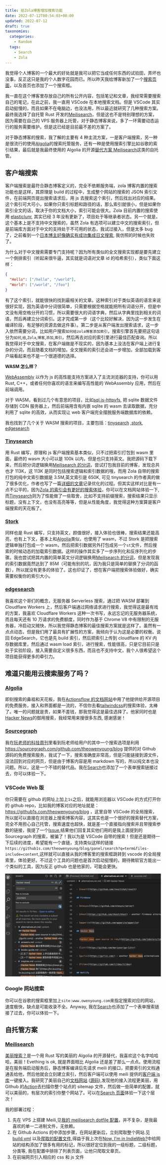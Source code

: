 ```yaml
---
title: 给Zola博客增加搜索功能
date: 2022-07-12T00:54:03+08:00
updated: 2022-07-12
draft: true
taxonomies:
  categories:
    - Random
  tags:
    - Search
    - Zola
---
```


我觉得个人博客的一个最大的好处就是我可以把它当成任何东西的试验田，弄坏也没事，反正这只是我的个人数字花园而已。所以昨天我给博客新加了一个[搜索页面](/content/pages/search.md)，以及首页也添加了一个搜索框。

我一直在这个博客里存放自己的所有公开内容，包括笔记和文章，我经常需要搜索自己的笔记，在此之前，我一直用 VSCode 在本地搜索文档。但是 VSCode 其实启动挺慢的，而且如果不在电脑边，也没法用，所以最近就研究了几种搜索方案。最终我选择了自托管 Rust 开发的[Meilisearch](https://github.com/meilisearch/meilisearch)，但是这也不是特别理想的方案，因为需要在自己的 VPS 服务器上托管，对于静态博客来说，多了一环需要动态运行的服务需要维护。但是这已经是目前最不差的方案了。

<!-- more -->

对于静态博客的搜索，我了解的主要有 4 种主流方案，一是客户端搜索，另一种是很流行的使用[Algolia](https://www.algolia.com/)的搜索托管服务，还有一种是使用搜索引擎比如谷歌的索引结果，最后就是我最终使用的 Algolia 的开源[替代方案 Meilisearch](https://github.com/meilisearch/meilisearch)这类的自托管。

## 客户端搜索

客户端搜索是最符合静态博客定义的，完全不依赖服务端，zola 博客内置的搜索功能也是这样，其原理是 build 的过程中，生成整个网站的搜索的 JSON 索引文件，在前端网页提出搜索请求后，用 js 去搜索这个索引，然后找出对应的结果。这个索引可大可小，如果你只索引标题和路径的话，那么索引就很小，但是如果你索引全文的话，取决于你的文档大小，索引可能会很大。Zola 目前内置的搜索使用 [elasticlunr](https://github.com/weixsong/elasticlunr.js), 其实已经 3 年没有更新了，项目处于等继承者状态。另一个就是，这个基本上是不支持中文搜索的，虽然 Zola 有选项可以建立中文的搜索索引，但是前端库方面对于中文的支持处于不可用的状态，我试过接入，但是太多 bug 了，之前看到一个[日本博主好像确实有成功集成日文搜索](https://www.jpgov.art/posts/japanese-full-text-search-on-zola/), 我仿照的时候也失败了。

为什么对于中文搜索需要专门支持呢？因为所有类似的全文搜索实现都是要先建立一个倒排索引（听起来很牛逼，其实就是词语对文章 id 的哈希索引），类似下面这样：

```json
{
  "Hello": ["/hello", "/world"],
  "World": ["/world", "/foo"]
}
```

有了这个索引，就能很快的找到最相关的文章。这种索引对于类似英语的语言来说很好实现，因为英语中分词很简单，只需要根据空格就能把所有词语分开，但是中文没有用空格分开的习惯，所以需要很大的词语字典，然后从字典里找到相关的词语，然后再建立分词索引。这才完成第一步（这个比较好解决，因为这一步发生在编译阶段，有足够的资源去做这件事）。第二步是从客户端发出搜索请求，这一步入依然需要分词，比如用户搜索`如何给zola博客添加索引`，搜索引擎首先要把这句话分为`如何`,`给`,`Zola`,`博客`,`添加`,`索引`，然后再去对应的索引里进行最佳匹配查询。所以我觉得对于中文搜索，在客户端做是不现实的，因为基本上没法在客户端上进行复杂的分词，而且随着文档的增加，全文搜索的索引还会进一步增加，全部加载到客户端看起来也不是一个很道德的选择。

**WASM 怎么样？**

[WebAssembly](https://webassembly.org/) 以作为 js 的高性能支持方案进入了主流浏览器的支持，你可以用 Rust, C++，或者任何你喜欢的语言来编写高性能的 WebAssembly 应用，然后在前端调用。

对于 WASM，看到过几个有意思的项目，比如[sql.js-httpvfs](https://github.com/phiresky/sql.js-httpvfs), 把 sqlite 数据文件存储到 CDN 服务器上，然后前端用含有内嵌 sqlite 的 wasm 去读取数据，充分利用了 sqlite 的高效，从而实现让 web 客户端完全摆脱服务端数据库的依赖。

我也找到了几个关于 WASM 搜索的项目，主要包括：[tinysearch](https://github.com/tinysearch/tinysearch) ,[stork](https://github.com/jameslittle230/stork), [edgesearch](https://github.com/wilsonzlin/edgesearch)

### [Tinysearch](https://github.com/tinysearch/tinysearch)

用 Rust 编写，原理和 js 客户端搜索基本类似，只不过把索引打包到 wasm 里面，最终的 wasm 大小可以是 100k 以内，但是也只支持英文。我把源码下载下来，然后把分词逻辑换用[Meilisearch 的分词](https://github.com/meilisearch/charabia)，尝试打包我目前的博客，发现总共也才 113K，这 113K 是同时包括搜索逻辑和索引数据的哦，而用 Zola 自带的搜索打包的纯中文索引数据是 3.5M,英文索引是 650K, 可见 tinysearch 的作者真的做了很多优化，作者也写了一篇[详细的文章](https://endler.dev/2019/tinysearch/)记录优化的过程。但其实这样对比是有一点不公平的，因为[Zola 的索引会有更好的搜索体验](https://www.getzola.org/documentation/getting-started/overview/)，你可以在文档网站体验一下, 而[Tinysearch](https://endler.dev/2019/tinysearch)则为了性能做了一些取舍，比如不支持前缀搜索，搜索结果只显示标题，没有上下文，也没有高亮等等，但是从性能角度，我觉得这种方案算是客户端搜索的天花板了。

### [Stork](https://github.com/jameslittle230/stork)

同样也是 Rust 编写，只支持英文，颜值很好，接入体验也很棒，搜索结果还能高亮，也有上下文，基本上和[Algolia](https://www.algolia.com/)类似，也使用了 wasm，不过 Stork 是把搜索逻辑单独打包成一个 wasm，然后把索引数据另外打包成另一个`st`文件，然后搜索的时候动态的加载索引数据。这样的操作其实多了一步序列化和反序列化的步骤。我也尝试把其内置的简单英文分词逻辑换用[Meilisearch 的分词](https://github.com/meilisearch/charabia)，但是发现我的索引数据竟然达到了 85M（可能有别的坑，因为我只是简单的替换了分词的函数），所以就没有更多的体验了。这也印证了，想在客户端把搜索体验做好，确实需要权衡你的索引大小。

### [edgesearch](https://github.com/wilsonzlin/edgesearch)

我喜欢这个哥们的概念，无服务器 Serverless 搜索，通过把 WASM 部署到 Cloudflare Workers 上，然后客户端通过网络请求进行搜索，我觉得这是最有戏的方案，我喜欢 Cloudflare Workers 这种一次书写，永远忘记的无服务器系统，而且每天还有 10 万请求的免费额度，同时作为基于 Chrome V8 中有限制的无服务器，冷启动又贼快，所以我觉得静态博客的最佳搜索方案就是这样了。虽然有一点点动态，但是我们用了最具有扩展性的方案，我倾向于认为这是必要的权衡。说回 EdgeSearch，它也是先 build 索引，然后把索引上传到 cloudflare 的 KV 内存数据库里，然后通过 wasm load 索引，进行搜索，性能很高，只是它目前只是处于实验阶段，接入需要自定义很多东西，而且也不支持中文，我个人很希望这个项目能获得更多的牵引力。

## 难道只能用云搜索服务了吗？

### [Algolia](https://www.algolia.com/)

即刻搜索的鼻祖和天花板，我在[Actionsflow 的文档网站](https://actionsflow.github.io/docs/)中用了他提供给开源项目的免费服务，接入和界面都是一流的，不信你去看[tailwindcss](https://tailwindcss.com/)的搜索体验，太棒了。唯一的问题就是贵，如果不差钱，那我觉得这是最佳选择了。他家同时也是[Hacker News](https://hn.algolia.com/)的御用搜索，我经常用来搜很多东西, 感谢感谢！

### [Sourcegraph](https://sourcegraph.com/)

我在[阮老师的科技周刊](https://github.com/ruanyf/weekly)里看到阮老师给用户的其中一个搜索选项是利用 <https://sourcegraph.com/github.com/theowenyoung/blog> 提供的对 Github 源码的免费搜索服务，我试了一下，搜索准确度非常高，但是只能链接到源文件，没法回到对应的网页，但是由于博客内容是用 markdown 写的，所以纯文本也没问题。所以，这是一个不错的替代品。我在[Search](/content/pages/search.md)也添加了一个表单搜索链接过去，你可以体验一下。

### VSCode Web 版

你只需要在 github 的网址上加上`1s`之后，就能用浏览器以 VSCode 的方式打开你的 github repo，比如我的博客对应的地址就是：<https://github1s.com/theowenyoung/blog> ，这里自带 VSCode 的全局搜索，所以就可以直接在浏览器上搜索博客内容，这其实也是一个很好的搜索替代方案，完全不用担心自己托管，搜索速度也超快，就是差一个直接指向搜索并且带搜索参数的链接，我提了一个[Issue](https://github.com/conwnet/github1s/issues/428),结果他们回复其实他们用的是我上面提到的 Sourcegraph 的搜索，被骗了！我以为是 VSCode 自带的搜索！但是还是期待一下后续的进度，希望能有一个直链，支持类似这样的链接`https://github1s.com/theowenyoung/blog/panel/search?q=term&files-include=content`,这样就可以直接从我的博客里的搜索框跳转到 vscode 的全局搜索里，体验更好。不过这个工具的问题也是首次启动挺慢的，期待微软官方能出一个类似的工具，因为反正 github 也是他家的，可能会更快。

![githbu1s](./github1s.png)

### Google 网站搜索

你可以在谷歌的搜索框里加上`site:www.owenyoung.com`来指定搜索对应的网站，速度极快，缺点是可能收录不全。Anyway, 我在[Search](/content/pages/search.md)也添加了一个表单搜索链接了过去，你可以体验一下。

## 自托管方案

### [Meilisearch](https://github.com/meilisearch/meilisearch)

[美丽搜索？](https://github.com/meilisearch/meilisearch)是一个用 Rust 写的美丽的 Algolia 的开源替代，我喜欢这个名字哈哈哈，美丽！Evething is ok, 就是界面相比 Algolia 还是差了那么一点点。使用流程是在服务端启动服务后，静态博客编译后先请求 meili 的接口，把要索引的文档通通丢给他，然后他就会立刻建立索引，然后客户端可以使用 meili 提供的[客户端 js 库](https://github.com/meilisearch/docs-searchbar.js)一键接入。我研究了美丽自己的[文档网站](https://docs.meilisearch.com/) ([源码](https://github.com/meilisearch/documentation)),发现他的接入流程更美丽，用 Github 的[Action](https://github.com/meilisearch/documentation/blob/master/.github/workflows/gh-pages-scraping.yml)去扫描你整个站点的 sitemap 文件，然后做一些简单的配置，就可以美丽的，有层次的索引你整个网站了。可以在[Search 页面](/content/pages/search.md)体验一下这个层次！

我的部署过程：

1. 先在 VPS 上搭建 Meili,见[我的 meilisearch dotfile 配置](https://github.com/theowenyoung/dotfiles/blob/main/modules/meilisearch/meilisearch.yml)，并不复杂，是我最喜欢的单一二进制文件，无依赖。
2. 在 Github Actions 的中添加步骤，在网站更新后，立刻爬取整个网站.见[build.yml](https://github.com/theowenyoung/blog/blob/ee82d2d783c3b08b98862a7700a6a29a301e164e/.github/workflows/build.yml#L20-L37) 以及[爬取的配置文件](https://github.com/theowenyoung/blog/blob/main/meilisearch-docs-scraper-config.json),得益于我上次在[Now, I'm in IndieWeb?](/content/blog/indieweb.en.md)中给网站的结构添加了很多有用的标记，所以很好定位到我的一级标题，二级标题，分类等, 我在配置中排除了列表页面，让他只爬取文章页。
3. 在前端网页引入相应的 css 和 js 文件
